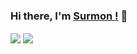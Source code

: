 ### Hi there, I'm [Surmon !](https://surmon.me) 👋

<img align="center" src="https://github-readme-stats.vercel.app/api?username=surmon-china&count_private=true&show_icons=true&title_color=fff&icon_color=79ff97&text_color=9f9f9f&bg_color=151515" />

<img align="center" src="https://github-readme-stats.vercel.app/api/top-langs/?username=surmon-china&layout=compact" />

<!--
**surmon-china/surmon-china** is a ✨ _special_ ✨ repository because its `README.md` (this file) appears on your GitHub profile.

Here are some ideas to get you started:

- 🔭 I’m currently working on ...
- 🌱 I’m currently learning ...
- 👯 I’m looking to collaborate on ...
- 🤔 I’m looking for help with ...
- 💬 Ask me about ...
- 📫 How to reach me: ...
- 😄 Pronouns: ...
- ⚡ Fun fact: ...
-->
